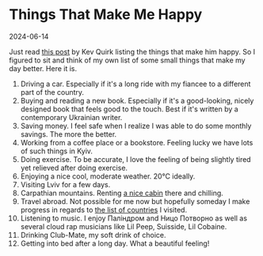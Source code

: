 # Things That Make Me Happy

2024-06-14

Just read [this post](https://kevquirk.com/things-that-make-me-happy) by Kev Quirk listing the things that make him happy. So I figured to sit and think of my own list of some small things that make my day better. Here it is. 

1. Driving a car. Especially if it's a long ride with my fiancee to a different part of the country.
2. Buying and reading a new book. Especially if it's a good-looking, nicely designed book that feels good to the touch. Best if it's written by a contemporary Ukrainian writer. 
3. Saving money. I feel safe when I realize I was able to do some monthly savings. The more the better.
4. Working from a coffee place or a bookstore. Feeling lucky we have lots of such things in Kyiv.
5. Doing exercise. To be accurate, I love the feeling of being slightly tired yet relieved after doing exercise. 
6. Enjoying a nice cool, moderate weather. 20℃ ideally. 
7. Visiting Lviv for a few days. 
8. Carpathian mountains. Renting [a nice cabin](/posts/my-list-of-cabins-in-the-carpathians-for-solitude-and-privacy.html) there and chilling. 
9. Travel abroad. Not possible for me now but hopefully someday I make progress in regards to [the list of countries](/posts/countries-and-cities.html) I visited.
10. Listening to music. I enjoy Паліндром and Ницо Потворно as well as several cloud rap musicians like Lil Peep, Suisside, Lil Cobaine. 
11. Drinking Club-Mate, my soft drink of choice. 
12. Getting into bed after a long day. What a beautiful feeling!
